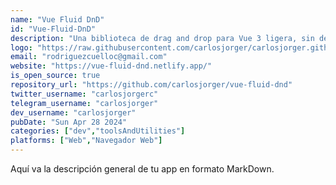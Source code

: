 ```yaml
---
name: "Vue Fluid DnD"
id: "Vue-Fluid-DnD"
description: "Una biblioteca de drag and drop para Vue 3 ligera, sin dependencias y sencilla de usar"
logo: "https://raw.githubusercontent.com/carlosjorger/carlosjorger.github.io/main/public/logos/logo.png"
email: "rodriguezcuelloc@gmail.com"
website: "https://vue-fluid-dnd.netlify.app/"
is_open_source: true
repository_url: "https://github.com/carlosjorger/vue-fluid-dnd"
twitter_username: "carlosjorgerc"
telegram_username: "carlosjorger"
dev_username: "carlosjorger"
pubDate: "Sun Apr 28 2024"
categories: ["dev","toolsAndUtilities"]
platforms: ["Web","Navegador Web"]
---
```


Aquí va la descripción general de tu app en formato MarkDown.
